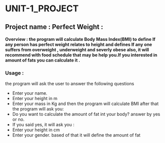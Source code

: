 # UNIT-1_PROJECT

## Project name :  Perfect Weight :

#### Overview : the program will calculate Body Mass Index(BMI) to define If any person has perfect weight relates to height  and defines If any one suffers from overweight , underweight and severly obese also, it will recommend  with food schedule that may be help you.If you interested in amount of fats you can calculate it .

### Usage : 
 the program will ask the user to answer the following questions
 - Enter your name.
 - Enter your height in m 
 - Enter your mass in Kg
 and then the program will calculate BMI after that 
 the program will ask you:
 - Do you want to calculate the amount of fat int your body? answer by yes or no. 
 - If you said yes, it will ask you :
 - Enter your height in  cm 
 - Enter your gender.
 based of that it will define the amount of fat 